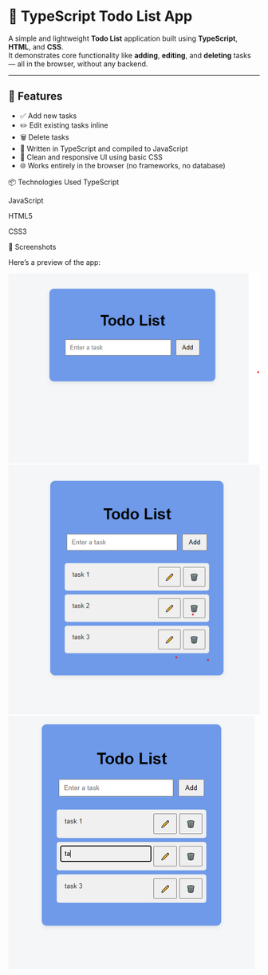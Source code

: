 # 📝 TypeScript Todo List App

A simple and lightweight **Todo List** application built using **TypeScript**, **HTML**, and **CSS**.  
It demonstrates core functionality like **adding**, **editing**, and **deleting** tasks — all in the browser, without any backend.

---

## 🚀 Features

- ✅ Add new tasks
- ✏️ Edit existing tasks inline
- 🗑️ Delete tasks
- 🧠 Written in TypeScript and compiled to JavaScript
- 💅 Clean and responsive UI using basic CSS
- 🌐 Works entirely in the browser (no frameworks, no database)

📦 Technologies Used
TypeScript

JavaScript

HTML5

CSS3

🌟 Screenshots

Here’s a preview of the app:

![Todo List Screenshot](<screenshote/task 2-1.png>)
![Add task](<screenshote/task 2-2.png>)
![Edit task](<screenshote/task 2-3.png>)
